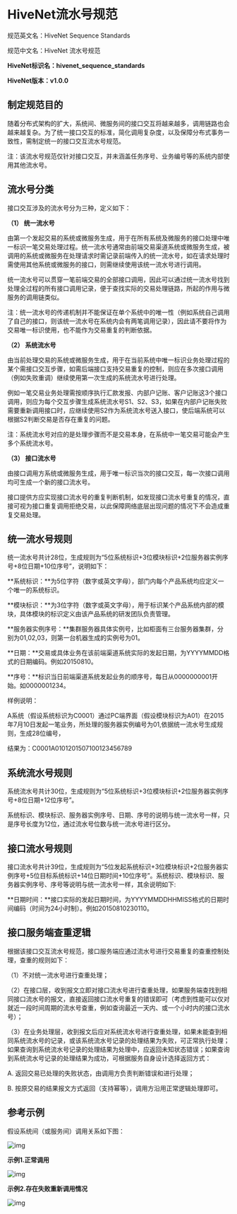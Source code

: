 

# HiveNet流水号规范

规范英文名：HiveNet Sequence Standards

规范中文名：HiveNet 流水号规范

**HiveNet标识名：hivenet_sequence_standards**

**HiveNet版本：v1.0.0**



## 制定规范目的

随着分布式架构的扩大，系统间、微服务间的接口交互将越来越多，调用链路也会越来越复杂。为了统一接口交互的标准，简化调用复杂度，以及保障分布式事务一致性，需制定统一的接口交互流水号规范。

注：该流水号规范仅针对接口交互，并未涵盖任务序号、业务编号等的系统内部使用其他流水号。



## 流水号分类

接口交互涉及的流水号分为三种，定义如下：

**（1） 统一流水号**

由第一个发起交易的系统或微服务生成，用于在所有系统及微服务的接口处理中唯一标识一笔交易处理过程。统一流水号通常由前端交易渠道系统或微服务生成，被调用的系统或微服务在处理请求时需记录前端传入的统一流水号，如在请求处理时需使用其他系统或微服务的接口，则需继续使用该统一流水号进行调用。

统一流水号可以贯穿一笔前端交易的全部接口调用，因此可以通过统一流水号找到处理全过程的所有接口调用记录，便于查找实际的交易处理链路，所起的作用与微服务的调用链类似。

注：统一流水号的传递机制并不能保证在单个系统中的唯一性（例如系统自己调用了自己的接口，则该统一流水号在系统内会有两笔调用记录），因此请不要将作为交易唯一标识使用，也不能作为交易重复的判断依据。

**（2） 系统流水号**

由当前处理交易的系统或微服务生成，用于在当前系统中唯一标识业务处理过程的某个需接口交互步骤，如需后端接口支持交易重复的控制，则应在多次接口调用（例如失败重调）继续使用第一次生成的系统流水号进行处理。

例如一笔交易业务处理需按顺序执行汇款发报、内部户记账、客户记账这3个接口调用，则应为每个交互步骤生成系统流水号S1、S2、S3，如果在内部户记账失败需要重新调用接口时，应继续使用S2作为系统流水号送入接口，使后端系统可以根据S2判断交易是否存在重复的问题。

注：系统流水号对应的是处理步骤而不是交易本身，在系统中一笔交易可能会产生多个系统流水号。

**（3） 接口流水号**

由接口调用方系统或微服务生成，用于唯一标识当次的接口交互，每一次接口调用均可生成一个新的接口流水号。

接口提供方应实现接口流水号的重复判断机制，如发现接口流水号重复的情况，直接可视为接口重复调用拒绝交易，以此保障网络底层出现问题的情况下不会造成重复交易处理。



## 统一流水号规则

统一流水号共计28位，生成规则为“5位系统标识+3位模块标识+2位服务器实例序号+8位日期+10位序号”，说明如下：

**系统标识：**为5位字符（数字或英文字母），部门内每个产品系统均应定义一个唯一的系统标识。

**模块标识：**为3位字符（数字或英文字母），用于标识某个产品系统内部的模块，具体模块的标识定义由该产品系统的研发团队负责管理。

**服务器实例序号：**集群服务器具体实例号，比如柜面有三台服务器集群，分别为01,02,03，则第一台机器生成的实例号为01。

**日期：**交易或具体业务在该前端渠道系统实际的发起日期，为YYYYMMDD格式的日期编码。例如20150810。

**序号：**标识当日前端渠道系统发起业务的顺序号，每日从0000000001开始。如0000001234。

 

样例说明：

A系统（假设系统标识为C0001）通过PC端界面（假设模块标识为A01）在2015年7月10日发起一笔业务，所处理的服务器实例编号为01,依据统一流水号生成规则，生成28位编号，

结果为：C0001A0101201507100123456789



## 系统流水号规则

系统流水号共计30位，生成规则为“5位系统标识+3位模块标识+2位服务器实例序号+8位日期+12位序号”。

系统标识、模块标识、服务器实例序号、日期、序号的说明与统一流水号一样，只是序号长度为12位，通过流水号位数与统一流水号进行区分。



## 接口流水号规则

接口流水号共计39位，生成规则为“5位发起系统标识+3位模块标识+2位服务器实例序号+5位目标系统标识+14位日期时间+10位序号”。系统标识、模块标识、服务器实例序号、序号等说明与统一流水号一样，其余说明如下:

**日期时间：**接口实际的发起日期时间，为YYYYMMDDHHMISS格式的日期时间编码（时间为24小时制）。例如20150810230110。



## 接口服务端查重逻辑

根据该接口交互流水号规范，接口服务端应通过流水号进行交易重复的查重控制处理，查重的规则如下：

（1）不对统一流水号进行查重处理；

（2）在接口层，收到报文立即对接口流水号进行查重处理，如果服务端查找到相同接口流水号的报文，直接返回接口流水号重复的错误即可（考虑到性能可以仅对就近一段时间周期的流水号查重，例如查询最近一天内、或一个小时内的接口流水号）；

（3）在业务处理层，收到报文后应对系统流水号进行查重处理，如果未能查到相同系统流水号的记录，或该系统流水号记录的处理结果为失败，可正常执行处理；如果查询到系统流水号记录的处理结果为处理中，应返回未知状态错误；如果查询到系统流水号记录的处理结果为成功，可根据服务自身设计选择返回方式：

A. 返回交易已处理的失败状态，由调用方负责判断错误和进行处理；

B. 按原交易的结果报文方式返回（支持幂等），调用方沿用正常逻辑处理即可。



## 参考示例

假设系统间（或服务间）调用关系如下图：

![img](hivenet_standard_sequence_v1.0.0.assets/wpsyRlCo3.png) 

**示例1.正常调用**

![img](hivenet_standard_sequence_v1.0.0.assets/wpssOOWyY.png) 

 

**示例2.存在失败重新调用情况**

![img](hivenet_standard_sequence_v1.0.0.assets/wpsm7nIQA.png)


